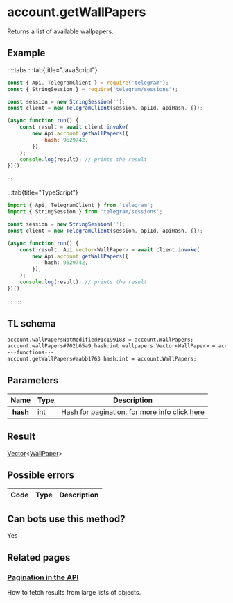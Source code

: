 # account.getWallPapers

Returns a list of available wallpapers.

## Example

::::tabs
:::tab{title="JavaScript"}

```js
const { Api, TelegramClient } = require('telegram');
const { StringSession } = require('telegram/sessions');

const session = new StringSession('');
const client = new TelegramClient(session, apiId, apiHash, {});

(async function run() {
    const result = await client.invoke(
        new Api.account.getWallPapers({
            hash: 9629742,
        }),
    );
    console.log(result); // prints the result
})();
```

:::

:::tab{title="TypeScript"}

```ts
import { Api, TelegramClient } from 'telegram';
import { StringSession } from 'telegram/sessions';

const session = new StringSession('');
const client = new TelegramClient(session, apiId, apiHash, {});

(async function run() {
    const result: Api.Vector<WallPaper> = await client.invoke(
        new Api.account.getWallPapers({
            hash: 9629742,
        }),
    );
    console.log(result); // prints the result
})();
```

:::
::::

## TL schema

```txt
account.wallPapersNotModified#1c199183 = account.WallPapers;
account.wallPapers#702b65a9 hash:int wallpapers:Vector<WallPaper> = account.WallPapers;
---functions---
account.getWallPapers#aabb1763 hash:int = account.WallPapers;
```

## Parameters

|   Name   | Type                                      | Description                                                                                            |
| :------: | ----------------------------------------- | ------------------------------------------------------------------------------------------------------ |
| **hash** | [int](https://core.telegram.org/type/int) | [Hash for pagination, for more info click here](https://core.telegram.org/api/offsets#hash-generation) |

## Result

[Vector](https://core.telegram.org/type/Vector%20t)<[WallPaper](https://core.telegram.org/type/WallPaper)>

## Possible errors

| Code | Type | Description |
| :--: | ---- | ----------- |

## Can bots use this method?

Yes

## Related pages

### [Pagination in the API](https://core.telegram.org/api/offsets)

How to fetch results from large lists of objects.
